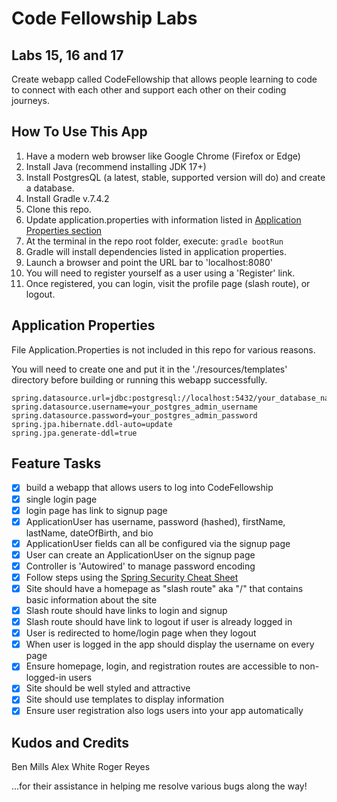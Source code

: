# Code Fellowship Labs

## Labs 15, 16 and 17

Create webapp called CodeFellowship that allows people learning to code to connect with each other and support each other on their coding journeys.

## How To Use This App

1. Have a modern web browser like Google Chrome (Firefox or Edge)
2. Install Java (recommend installing JDK 17+)
3. Install PostgresQL (a latest, stable, supported version will do) and create a database.
4. Install Gradle v.7.4.2
5. Clone this repo.
6. Update application.properties with information listed in [Application Properties section](#application-properties)
7. At the terminal in the repo root folder, execute: `gradle bootRun`
8. Gradle will install dependencies listed in application properties.
9. Launch a browser and point the URL bar to 'localhost:8080'
10. You will need to register yourself as a user using a 'Register' link.
11. Once registered, you can login, visit the profile page (slash route), or logout.

## Application Properties

File Application.Properties is not included in this repo for various reasons.

You will need to create one and put it in the './resources/templates' directory before building or running this webapp successfully.

```
spring.datasource.url=jdbc:postgresql://localhost:5432/your_database_name
spring.datasource.username=your_postgres_admin_username
spring.datasource.password=your_postgres_admin_password
spring.jpa.hibernate.ddl-auto=update
spring.jpa.generate-ddl=true
```

## Feature Tasks

- [X] build a webapp that allows users to log into CodeFellowship
- [X] single login page
- [X] login page has link to signup page
- [X] ApplicationUser has username, password (hashed), firstName, lastName, dateOfBirth, and bio
- [X] ApplicationUser fields can all be configured via the signup page
- [X] User can create an ApplicationUser on the signup page
- [X] Controller is 'Autowired' to manage password encoding
- [X] Follow steps using the [Spring Security Cheat Sheet](https://codefellows.github.io/code-401-java-guide/curriculum/SpringSecurityCheatSheet.html)
- [X] Site should have a homepage as "slash route" aka "/" that contains basic information about the site
- [X] Slash route should have links to login and signup
- [X] Slash route should have link to logout if user is already logged in
- [X] User is redirected to home/login page when they logout
- [X] When user is logged in the app should display the username on every page
- [X] Ensure homepage, login, and registration routes are accessible to non-logged-in users
- [X] Site should be well styled and attractive
- [X] Site should use templates to display information
- [X] Ensure user registration also logs users into your app automatically

## Kudos and Credits

Ben Mills
Alex White
Roger Reyes

...for their assistance in helping me resolve various bugs along the way!